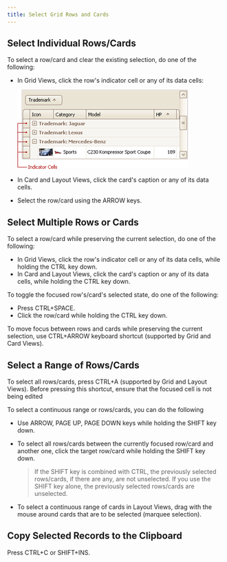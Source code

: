 ```yaml
---
title: Select Grid Rows and Cards
---
```

## Select Individual Rows/Cards
To select a row/card and clear the existing selection, do one of the following:
* In Grid Views, click the row's indicator cell or any of its data cells:
	
	![EU_XtraGrid_GridView_IndicatorCells](../../../images/Img7494.png)
* In Card and Layout Views, click the card's caption or any of its data cells.
* Select the row/card using the ARROW keys.

## Select Multiple Rows or Cards
To select a row/card while preserving the current selection, do one of the following:
* In Grid Views, click the row's indicator cell or any of its data cells, while holding the CTRL key down.
* In Card and Layout Views, click the card's caption or any of its data cells, while holding the CTRL key down.

To toggle the focused row's/card's selected state, do one of the following:
* Press CTRL+SPACE.
* Click the row/card while holding the CTRL key down.

To move focus between rows and cards while preserving the current selection, use CTRL+ARROW keyboard shortcut (supported by Grid and Card Views).

## Select a Range of Rows/Cards
To select all rows/cards, press CTRL+A (supported by Grid and Layout Views). Before pressing this shortcut, ensure that the focused cell is not being edited

To select a continuous range or rows/cards, you can do the following
* Use ARROW, PAGE UP, PAGE DOWN keys while holding the SHIFT key down.
* To select all rows/cards between the currently focused row/card and another one, click the target row/card while holding the SHIFT key down.
	
	> If the SHIFT key is combined with CTRL, the previously selected rows/cards, if there are any, are not unselected. If you use the SHIFT key alone, the previously selected rows/cards are unselected.
* To select a continuous range of cards in Layout Views, drag with the mouse around cards that are to be selected (marquee selection).

## Copy Selected Records to the Clipboard
Press CTRL+C or SHIFT+INS.